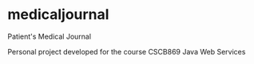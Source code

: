 # medicaljournal
Patient's Medical Journal

Personal project developed for the course CSCB869 Java Web Services
